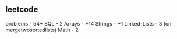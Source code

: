 ## leetcode
problems - 54+
SQL - 2
Arrays - +14
Strings - +1
Linked-Lists - 3 (on mergetwosortedlists)
Math - 2